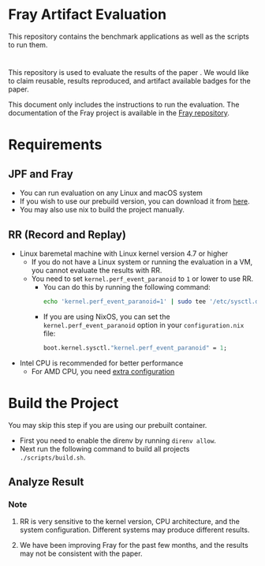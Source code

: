 # Fray Artifact Evaluation

This repository contains the benchmark applications as well as the scripts to run them.

# 

This repository is used to evaluate the results of the paper . We would like to claim reusable, results reproduced, and artifact available badges for the paper. 

This document only includes the instructions to run the evaluation. The documentation of the Fray project is available in the [Fray repository](https://github.com/cmu-pasta/fray/docs).

# Requirements

## JPF and Fray

- You can run evaluation on any Linux and macOS system
- If you wish to use our prebuild version, you can download it from [here]().
- You may also use nix to build the project manually.

## RR (Record and Replay)

- Linux baremetal machine with Linux kernel version 4.7 or higher
  - If you do not have a Linux system or running the evaluation in a VM, you cannot evaluate the results with RR.
  - You need to set `kernel.perf_event_paranoid` to `1` or lower to use RR.
    - You can do this by running the following command:
      ```bash
      echo 'kernel.perf_event_paranoid=1' | sudo tee '/etc/sysctl.d/51-enable-perf-events.conf'
      ```
    - If you are using NixOS, you can set the `kernel.perf_event_paranoid` option in your `configuration.nix` file:
      ```nix
      boot.kernel.sysctl."kernel.perf_event_paranoid" = 1;
      ```
- Intel CPU is recommended for better performance
  - For AMD CPU, you need [extra configuration](https://github.com/rr-debugger/rr/wiki/Zen)

# Build the Project

You may skip this step if you are using our prebuilt container.

- First you need to enable the direnv by running `direnv allow`. 
- Next run the following command to build all projects `./scripts/build.sh`.




## Analyze Result


### Note

1. RR is very sensitive to the kernel version, CPU architecture, and the system configuration. Different systems may produce different results. 

2. We have been improving Fray for the past few months, and the results may not be consistent with the paper. 



<!-- # Structure

- `bms` contains the source code for each benchmark application.
- `tools` contains the source code for JPF and RR.


To run understand how to use benchmark scripts you can start with

```
python -m fray_benchmark --help

```

```
Usage: python -m fray_benchmark [OPTIONS] COMMAND [ARGS]...

Options:
  --help  Show this message and exit.

Commands:
  build
  replay
  run
  runOne
  runSingle
```

To run a single benchmark application you can use the following command:

```
Usage: python -m fray_benchmark run [OPTIONS] {jpf|rr|fray} {lucene|solr|jacon
                                    tebe|guava|kafka|lincheck|sctbench|apachec
                                    ommon}

Options:
  --scheduler [pct3|pct15|pos|random]
  --name TEXT
  -t, --timeout INTEGER
  --cpu INTEGER
  --perf-mode
  --iterations INTEGER
  --help                          Show this message and exit.
``` -->